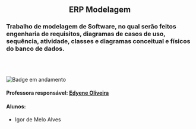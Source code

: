 <h2 align="center">ERP Modelagem</h2>
<h3>Trabalho de modelagem de Software, no qual serão feitos engenharia de requisitos, diagramas de casos de uso, sequência, atividade, classes e diagramas conceitual e físicos do banco de dados.</h3>
<br>
<br>

![Badge em andamento](https://img.shields.io/badge/STATUS-EM%20ANDAMENTO-brightgreen&?style=for-the-badge)

#### Professora responsável: [Edyene Oliveira](https://www.linkedin.com/in/edyene-oliveira-49809727/)

#### Alunos:
- Igor de Melo Alves

